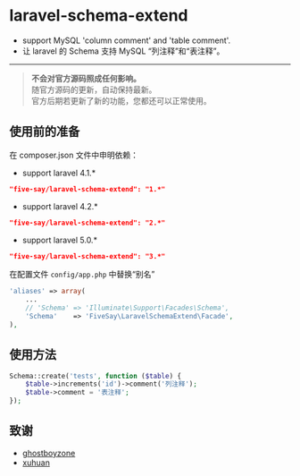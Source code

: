 laravel-schema-extend
=====================

- support MySQL 'column comment' and 'table comment'.
- 让 laravel 的 Schema 支持 MySQL “列注释”和“表注释”。

---

> **不会对官方源码照成任何影响。**  
> 随官方源码的更新，自动保持最新。  
> 官方后期若更新了新的功能，您都还可以正常使用。


## 使用前的准备

在 composer.json 文件中申明依赖：

* support laravel 4.1.*
```json
"five-say/laravel-schema-extend": "1.*"
```

* support laravel 4.2.*
```json
"five-say/laravel-schema-extend": "2.*"
```

* support laravel 5.0.*
```json
"five-say/laravel-schema-extend": "3.*"
```


在配置文件 `config/app.php` 中替换“别名”

```php
'aliases' => array(
    ...
    // 'Schema' => 'Illuminate\Support\Facades\Schema',
    'Schema'    => 'FiveSay\LaravelSchemaExtend\Facade',
),
```

## 使用方法

```php
Schema::create('tests', function ($table) {
    $table->increments('id')->comment('列注释');
    $table->comment = '表注释';
});
```

## 致谢

- [ghostboyzone](https://github.com/ghostboyzone)
- [xuhuan](https://github.com/xuhuan)